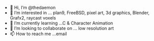 - 👋 Hi, I’m @thedaemon
- 👀 I’m interested in ... plan9, FreeBSD, pixel art, 3d graphics, Blender, Grafx2, raycast voxels
- 🌱 I’m currently learning ...C & Character Animation
- 💞️ I’m looking to collaborate on ... low resolution art
- 📫 How to reach me ...email

<!---
thedaemon/thedaemon is a ✨ special ✨ repository because its `README.md` (this file) appears on your GitHub profile.
You can click the Preview link to take a look at your changes.
--->
